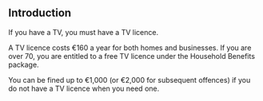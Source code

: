 ##  Introduction

If you have a TV, you must have a TV licence.

A TV licence costs €160 a year for both homes and businesses. If you are over
70, you are entitled to a free TV licence under the Household Benefits
package.

You can be fined up to €1,000 (or €2,000 for subsequent offences) if you do
not have a TV licence when you need one.
